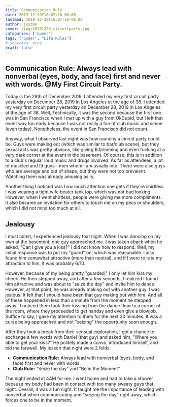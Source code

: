 ```yaml
---
title: Communication Rule
date: 2019-12-29T16:07:10-08:00
lastmod: 2019-12-29T16:07:10-08:00
author: justme
cover: /img/20191228-circuitparty.jpg
categories: ["queer"]
tags: ["queer", "Life Rules"]
# showcase: true
draft: false
---
```


Communication Rule: Always lead with nonverbal (eyes, body, and face) first and never with words. @My First Circuit Party.
---

<!--more-->

Today is the 29th of December 2019. I attended my very first circuit party yesterday on December 28, 2019 in Los Angeles at the age of 38. I attended my very first circuit party yesterday on December 28, 2019 in Los Angeles at the age of 38. Well, Technically, it was the second because the first one was in San Francisco when I met up with a guy from OkCupid, but I left that event way too early because I was not really a fan of club music and scene (even today). Nonetheless, the event in San Francisco did not count. 

Anyway, what I observed last night was how raunchy a circuit party could be. Guys were making out (which was similar to bar/club scene), but they sexual acts was pretty obvious, like giving BJ/rimming and even fucking at a very dark corner at the event in the basement. Of course, this is in addition to a club's regular loud music and drugs involved. As far as attendees, a lot of muscled and fit guys—men whom I am usually into. There were also guys who are average and out of shape, but they were not too prevalent. Watching them was already amusing as is. 

Another thing I noticed was how much attention one gets if they're shirtless. I was wearing a tight wife beater tank top, which was not bad looking. However, when I went shirtless, people were giving me more compliments. It also became an invitation for others to touch me on my pecs or shoulders, which I did not mind too much at all. 

Jealousy
---

I must admit, I experienced jealousy that night. When I was dancing on my own at the basement, one guy approached me. I was taken aback when he asked, "Can I give you a kiss?" I did not know how to respond. Well, my initial response was to put my "guard" on, which was reasonable. I also found him somewhat attractive (more than neutral), and if I were to rate my attraction to him, it was probably 6/10. 

However, because of my being pretty "guarded," I only let him kiss my cheek. He then stepped away, and after a few seconds, I realized I found him attractive and was about to "seize the day" and invite him to dance. However, at that point, he was already making out with another guy. I was jealous. It felt that I should have been that guy making out with him. And all of these happened in less than a minute from the moment he stepped away. 
I noticed them took their kissing from the dance floor to a corner of the room, where they proceeded to get handsy and even give a blowjob. Suffice to say, I gave my attention to them for the next 30 minutes. It was a curse being approached and not "seizing" the opportunity soon enough. 

After they took a break from their sensual exploration, I got a chance to exchange a few words with Daniel (that guy) and asked him, "Where you able to get your kiss?" He politely made a convo, introduced himself, and bid me farewell.
My lesson that night were 2 folds:

*  **Communication Rule:** Always lead with nonverbal (eyes, body, and face) first and never with words. 
*  **Club Rule:** "Seize the day" and "Be in the Moment"

The night ended at 4AM for me. I went home and had to take a shower because my body had been in contact with too many sweaty guys that night. Overall, it was a fun night. It taught me the importance of leading with nonverbal when communicating and "seizing the day" right away, which forces one to be in the moment.



